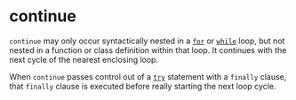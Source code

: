 # continue
`continue` may only occur syntactically nested in a [`for`](/statements/for.md) or [`while`](/statements/while.md) loop, but not nested in a function or class definition within that loop. It continues with the next cycle of the nearest enclosing loop.

When `continue` passes control out of a [`try`](/statements/try.md) statement with a `finally` clause, that `finally` clause is executed before really starting the next loop cycle.